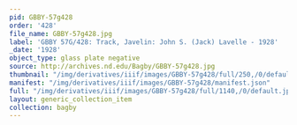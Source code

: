 ```yaml
---
pid: GBBY-57g428
order: '428'
file_name: GBBY-57g428.jpg
label: 'GBBY 57G/428: Track, Javelin: John S. (Jack) Lavelle - 1928'
_date: '1928'
object_type: glass plate negative
source: http://archives.nd.edu/Bagby/GBBY-57g428.jpg
thumbnail: "/img/derivatives/iiif/images/GBBY-57g428/full/250,/0/default.jpg"
manifest: "/img/derivatives/iiif/images/GBBY-57g428/manifest.json"
full: "/img/derivatives/iiif/images/GBBY-57g428/full/1140,/0/default.jpg"
layout: generic_collection_item
collection: bagby
---
```

